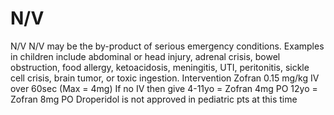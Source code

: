 # N/V

N/V
N/V may be the by-product of serious emergency conditions.
Examples in children include abdominal or head injury, adrenal crisis, bowel obstruction, food allergy, ketoacidosis, meningitis, UTI, peritonitis, sickle cell crisis, brain tumor, or toxic ingestion.
Intervention
Zofran 0.15 mg/kg IV over 60sec (Max = 4mg)
If no IV  then give
4-11yo = Zofran 4mg PO
 12yo = Zofran 8mg PO
Droperidol is not approved in pediatric pts at this time
